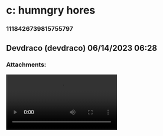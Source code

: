 # c: humngry hores
### 1118426739815755797
## Devdraco (devdraco) 06/14/2023 06:28 

> 
### Attachments: 
![2023-06-14_02-26-46.mp4](https://yuzudiscordbackup.s3.us-west-2.amazonaws.com/files-media/1118426739815755797_2023-06-14_02-26-46.mp4)

